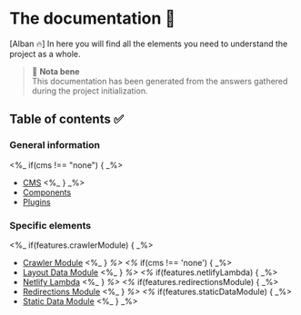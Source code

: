 # The documentation 📝

[Alban 🔥] In here you will find all the elements you need to understand the project as a whole.

> 🚨 **Nota bene**  
> This documentation has been generated from the answers gathered during the project initialization.

## Table of contents ✅

### General information
<%_ if(cms !== "none") { _%>
-   [CMS](./cms)
<%_ } _%>
-   [Components](./components)
-   [Plugins](./plugins)

### Specific elements
<%_ if(features.crawlerModule) { _%>
-   [Crawler Module](./custom-nuxt-modules/Crawler.md)
<%_ } _%>
<%_ if(cms !== 'none') { _%>
-   [Layout Data Module](./custom-nuxt-modules/LayoutData.md)
<%_ } _%>
<%_ if(features.netlifyLambda) { _%>
-   [Netlify Lambda](./netlify/Lambda.md)
<%_ } _%>
<%_ if(features.redirectionsModule) { _%>
-   [Redirections Module](./custom-nuxt-modules/Redirections.md)
<%_ } _%>
<%_ if(features.staticDataModule) { _%>
-   [Static Data Module](./custom-nuxt-modules/StaticData.md)
<%_ } _%>

